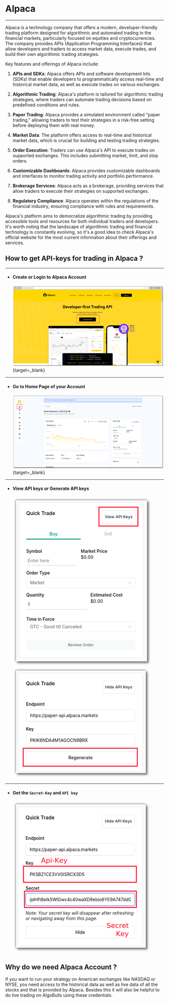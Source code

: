 # Alpaca

---

Alpaca is a technology company that offers a modern, developer-friendly trading platform designed for algorithmic and automated trading in the financial markets, particularly focused on equities and cryptocurrencies. The company provides APIs (Application Programming Interfaces) that allow developers and traders to access market data, execute trades, and build their own algorithmic trading strategies.

Key features and offerings of Alpaca include:

1. **APIs and SDKs**: Alpaca offers APIs and software development kits (SDKs) that enable developers to programmatically access real-time and historical market data, as well as execute trades on various exchanges.

2. **Algorithmic Trading**: Alpaca's platform is tailored for algorithmic trading strategies, where traders can automate trading decisions based on predefined conditions and rules.

3. **Paper Trading**: Alpaca provides a simulated environment called "paper trading," allowing traders to test their strategies in a risk-free setting before deploying them with real money.

4. **Market Data**: The platform offers access to real-time and historical market data, which is crucial for building and testing trading strategies.

5. **Order Execution**: Traders can use Alpaca's API to execute trades on supported exchanges. This includes submitting market, limit, and stop orders.

6. **Customizable Dashboards**: Alpaca provides customizable dashboards and interfaces to monitor trading activity and portfolio performance.

7. **Brokerage Services**: Alpaca acts as a brokerage, providing services that allow traders to execute their strategies on supported exchanges.

8. **Regulatory Compliance**: Alpaca operates within the regulations of the financial industry, ensuring compliance with rules and requirements.

Alpaca's platform aims to democratize algorithmic trading by providing accessible tools and resources for both individual traders and developers. It's worth noting that the landscape of algorithmic trading and financial technology is constantly evolving, so it's a good idea to check Alpaca's official website for the most current information about their offerings and services.

## How to get API-keys for trading in Alpaca ?

---

- #### Create or Login to Alpaca Account
  [![main page](imgs/alpaca_main_page.png)](https://alpaca.markets/){target=_blank}

---
- #### Go to Home Page of your Account
  [![img.png](imgs/alpaca_account_home.png)](https://app.alpaca.markets/paper/dashboard/overview){target=_blank}

---
- #### View API keys or Generate API keys
    ![img.png](imgs/alpaca_view_api_keys.png)
    ![img.png](imgs/alpaca_regenerate_api_keys.png)

---
- #### Get the `Secret-Key` and `API key`
    ![img.png](imgs/alpaca_api_keys_secret_keys.png)


## Why do we need Alpaca Account ?
If you want to run your strategy on American exchanges like NASDAQ or NYSE, you need access to the historical data as well as live data of all the stocks and that is provided by Alpaca.
Besides this it will also be helpful to do live trading on AlgoBulls using these credentials.